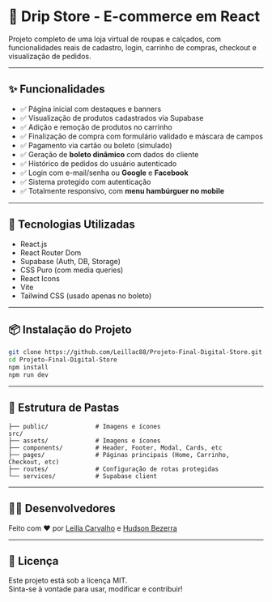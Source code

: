 # 💼 Drip Store - E-commerce em React

Projeto completo de uma loja virtual de roupas e calçados, com funcionalidades reais de cadastro, login, carrinho de compras, checkout e visualização de pedidos.

---

## ✨ Funcionalidades

* ✅ Página inicial com destaques e banners
* ✅ Visualização de produtos cadastrados via Supabase
* ✅ Adição e remoção de produtos no carrinho
* ✅ Finalização de compra com formulário validado e máscara de campos
* ✅ Pagamento via cartão ou boleto (simulado)
* ✅ Geração de **boleto dinâmico** com dados do cliente
* ✅ Histórico de pedidos do usuário autenticado
* ✅ Login com e-mail/senha ou **Google** e **Facebook**
* ✅ Sistema protegido com autenticação
* ✅ Totalmente responsivo, com **menu hambúrguer no mobile**

---

## 🧠 Tecnologias Utilizadas

* React.js
* React Router Dom
* Supabase (Auth, DB, Storage)
* CSS Puro (com media queries)
* React Icons
* Vite
* Tailwind CSS (usado apenas no boleto)

---

## 📦 Instalação do Projeto

```bash
git clone https://github.com/Leillac88/Projeto-Final-Digital-Store.git
cd Projeto-Final-Digital-Store
npm install
npm run dev
```

---

## 📁 Estrutura de Pastas

```
├── public/             # Imagens e ícones 
src/
├── assets/             # Imagens e ícones
├── components/         # Header, Footer, Modal, Cards, etc
├── pages/              # Páginas principais (Home, Carrinho, Checkout, etc)
├── routes/             # Configuração de rotas protegidas
└── services/           # Supabase client

```

---



## 👨‍💻 Desenvolvedores

Feito com ❤️ por [Leilla Carvalho](https://github.com/Leillac88) e [Hudson Bezerra](https://github.com/NightHudson)

---

## 📄 Licença

Este projeto está sob a licença MIT. <br>
Sinta-se à vontade para usar, modificar e contribuir!

